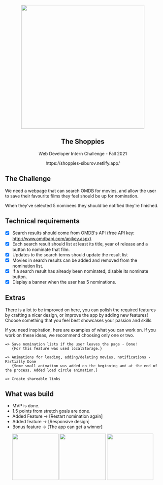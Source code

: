 <p align="center">
    <img src="https://user-images.githubusercontent.com/52670061/117397996-35812580-aeb2-11eb-8620-f5b2cce0d3af.png" height="400">
</p>
<h2 align="center">The Shoppies</h2>


<p align="center"> Web Developer Intern Challenge - Fall 2021 </p>
<p align="center">https://shoppies-siburov.netlify.app/</p>

## The Challenge

We need a webpage that can search OMDB for movies, and allow the user to save their favourite films they feel should be up for nomination. 

When they've selected 5 nominees they should be notified they're finished.

## Technical requirements
- [x] Search results should come from OMDB's API (free API key: http://www.omdbapi.com/apikey.aspx).
- [x] Each search result should list at least its title, year of release and a button to nominate that film.
- [x] Updates to the search terms should update the result list
- [x] Movies in search results can be added and removed from the nomination list.
- [x] If a search result has already been nominated, disable its nominate button.
- [x] Display a banner when the user has 5 nominations.

## Extras

There is a lot to be improved on here, you can polish the required features by crafting a nicer design, or improve the app by adding new features! Choose something that you feel best showcases your passion and skills.

If you need inspiration, here are examples of what you can work on. If you work on these ideas, we recommend choosing only one or two.

```
=> Save nomination lists if the user leaves the page - Done!
   {For this feature was used localStorage.}
   
=> Animations for loading, adding/deleting movies, notifications - Partially Done
   {Some small animation was added on the beginning and at the end of the process. Added load circle animation.}
   
=> Create shareable links
```

## What was build

- MVP is done.
- 1.5 points from stretch goals are done.
- Added Feature -> [Restart nomination again]
- Added feature -> [Responsive design]
- Bonus feature -> [The app can get a winner]

<p align="center">
   <img src="https://user-images.githubusercontent.com/52670061/117398271-e12a7580-aeb2-11eb-9eff-a5325a6947a2.png" height="150">
   <img src="https://user-images.githubusercontent.com/52670061/117398426-36ff1d80-aeb3-11eb-990e-41ed499bdd8d.png" height="150">
   <img src="https://user-images.githubusercontent.com/52670061/117398365-0d45f680-aeb3-11eb-8190-9164776896f7.png" height="150">
</p>

